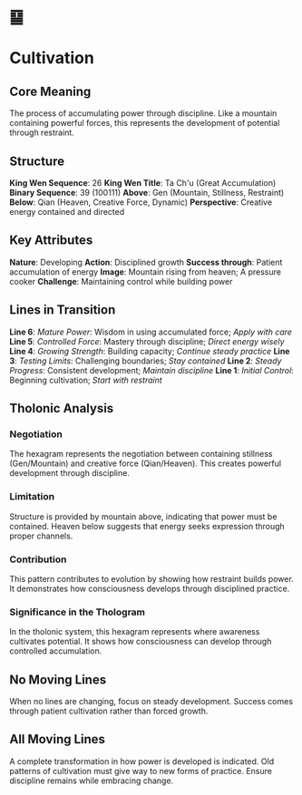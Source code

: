 # ䷙ 
# Cultivation

## Core Meaning
The process of accumulating power through discipline. Like a mountain containing powerful forces, this represents the development of potential through restraint.

## Structure
**King Wen Sequence**: 26
**King Wen Title**: Ta Ch'u (Great Accumulation)
**Binary Sequence**: 39 (100111)
**Above**: Gen (Mountain, Stillness, Restraint)
**Below**: Qian (Heaven, Creative Force, Dynamic)
**Perspective**: Creative energy contained and directed

## Key Attributes
**Nature**: Developing
**Action**: Disciplined growth
**Success through**: Patient accumulation of energy
**Image**: Mountain rising from heaven; A pressure cooker
**Challenge**: Maintaining control while building power

## Lines in Transition
**Line 6**: *Mature Power*: Wisdom in using accumulated force; *Apply with care*
**Line 5**: *Controlled Force*: Mastery through discipline; *Direct energy wisely*
**Line 4**: *Growing Strength*: Building capacity; *Continue steady practice*
**Line 3**: *Testing Limits*: Challenging boundaries; *Stay contained*
**Line 2**: *Steady Progress*: Consistent development; *Maintain discipline*
**Line 1**: *Initial Control*: Beginning cultivation; *Start with restraint*

## Tholonic Analysis
### Negotiation
The hexagram represents the negotiation between containing stillness (Gen/Mountain) and creative force (Qian/Heaven). This creates powerful development through discipline.

### Limitation
Structure is provided by mountain above, indicating that power must be contained. Heaven below suggests that energy seeks expression through proper channels.

### Contribution
This pattern contributes to evolution by showing how restraint builds power. It demonstrates how consciousness develops through disciplined practice.

### Significance in the Thologram
In the tholonic system, this hexagram represents where awareness cultivates potential. It shows how consciousness can develop through controlled accumulation.

## No Moving Lines
When no lines are changing, focus on steady development. Success comes through patient cultivation rather than forced growth.

## All Moving Lines
A complete transformation in how power is developed is indicated. Old patterns of cultivation must give way to new forms of practice. Ensure discipline remains while embracing change.